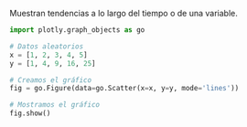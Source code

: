 Muestran tendencias a lo largo del tiempo o de una variable.

```python
import plotly.graph_objects as go

# Datos aleatorios
x = [1, 2, 3, 4, 5]
y = [1, 4, 9, 16, 25]

# Creamos el gráfico
fig = go.Figure(data=go.Scatter(x=x, y=y, mode='lines'))

# Mostramos el gráfico
fig.show()
```